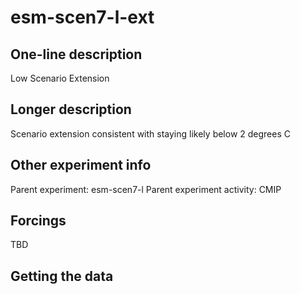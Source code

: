<!--- This file contains a number of sections -->
<!--- They are bounded by comments like this -->
<!--- Do not edit these sections by hand -->
<!--- Start title -->
# esm-scen7-l-ext
<!--- End title -->

## One-line description

<!--- Start one-line-description -->
Low Scenario Extension
<!--- End one-line-description -->

## Longer description

<!--- Start longer-description -->
Scenario extension consistent with staying likely below 2 degrees C
<!--- End longer-description -->

## Other experiment info

<!--- Start other-experiment-info -->
Parent experiment: esm-scen7-l
Parent experiment activity: CMIP
<!--- End other-experiment-info -->

## Forcings

<!--- Start forcings -->
TBD
<!--- End forcings -->

## Getting the data

<!--- TODO: auto-generate this -->
